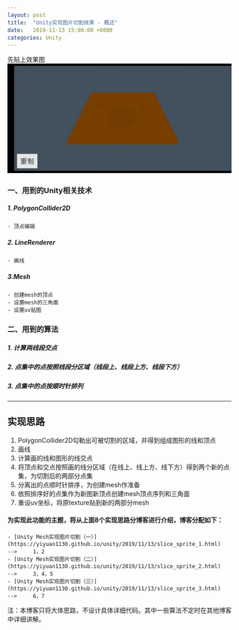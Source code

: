 ```yaml
---
layout: post
title:  "Unity实现图片切割效果 - 概述"
date:   2019-11-13 15:00:00 +0800
categories: Unity
---
```


先贴上效果图![在这里插入图片描述](/styles/images/slice_sprite/slice_sprite.gif)
### 一、用到的Unity相关技术
##### 1. PolygonCollider2D
	- 顶点编辑
##### 2. LineRenderer
	- 画线
##### 3.Mesh
	- 创建mesh的顶点
	- 设置mesh的三角面
	- 设置uv贴图

### 二、用到的算法
##### 1. 计算两线段交点
##### 2. 点集中的点按照线段分区域（线段上、线段上方、线段下方）
##### 3. 点集中的点按顺时针排列
---
## 实现思路
1. PolygonCollider2D勾勒出可被切割的区域，并得到组成图形的线和顶点
2. 画线
3. 计算画的线和图形的线交点
4. 将顶点和交点按照画的线分区域（在线上、线上方、线下方）得到两个新的点集，为切割后的两部分点集
5. 分离出的点顺时针排序，为创建mesh作准备
6. 依照排序好的点集作为新图新顶点创建mesh顶点序列和三角面
8. 重设uv坐标，将原texture贴到新的两部分mesh
#### 为实现此功能的主题，将从上面8个实现思路分博客进行介绍，博客分配如下：
	- [Unity Mesh实现图片切割（一）](https://yiyuan1130.github.io/unity/2019/11/13/slice_sprite_1.html)		-->		1，2	
	- [Unity Mesh实现图片切割（二）](https://yiyuan1130.github.io/unity/2019/11/13/slice_sprite_2.html)		-->		3，4，5
	- [Unity Mesh实现图片切割（三）](https://yiyuan1130.github.io/unity/2019/11/13/slice_sprite_3.html)		-->		6，7 	

注：本博客只将大体思路，不设计具体详细代码。其中一些算法不定时在其他博客中详细讲解。